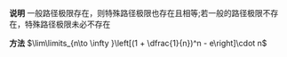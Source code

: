 **说明**
一般路径极限存在，则特殊路径极限也存在且相等;若一般的路径极限不存在，特殊路径极限未必不存在

**方法**
$\lim\limits_{n\to \infty }\left[(1 + \dfrac{1}{n})^n - e\right]\cdot n$
